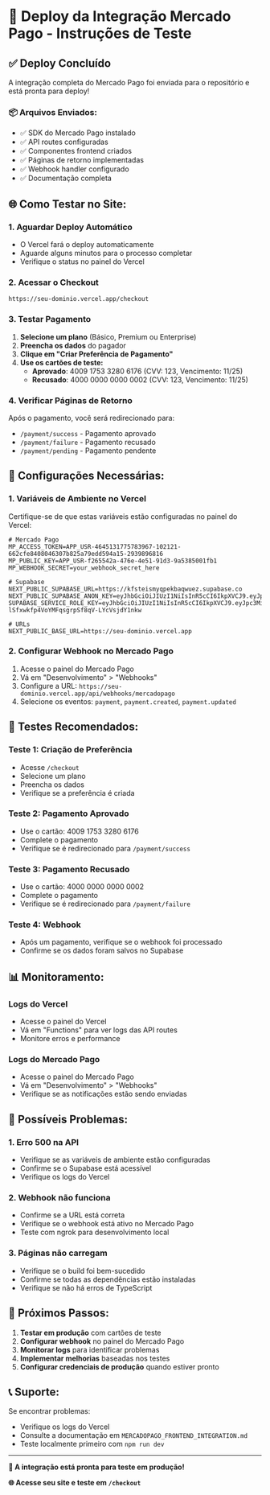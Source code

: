 # 🚀 Deploy da Integração Mercado Pago - Instruções de Teste

## ✅ Deploy Concluído

A integração completa do Mercado Pago foi enviada para o repositório e está pronta para deploy!

### 📦 **Arquivos Enviados:**
- ✅ SDK do Mercado Pago instalado
- ✅ API routes configuradas
- ✅ Componentes frontend criados
- ✅ Páginas de retorno implementadas
- ✅ Webhook handler configurado
- ✅ Documentação completa

## 🌐 **Como Testar no Site:**

### **1. Aguardar Deploy Automático**
- O Vercel fará o deploy automaticamente
- Aguarde alguns minutos para o processo completar
- Verifique o status no painel do Vercel

### **2. Acessar o Checkout**
```
https://seu-dominio.vercel.app/checkout
```

### **3. Testar Pagamento**
1. **Selecione um plano** (Básico, Premium ou Enterprise)
2. **Preencha os dados** do pagador
3. **Clique em "Criar Preferência de Pagamento"**
4. **Use os cartões de teste:**
   - **Aprovado**: 4009 1753 3280 6176 (CVV: 123, Vencimento: 11/25)
   - **Recusado**: 4000 0000 0000 0002 (CVV: 123, Vencimento: 11/25)

### **4. Verificar Páginas de Retorno**
Após o pagamento, você será redirecionado para:
- `/payment/success` - Pagamento aprovado
- `/payment/failure` - Pagamento recusado
- `/payment/pending` - Pagamento pendente

## 🔧 **Configurações Necessárias:**

### **1. Variáveis de Ambiente no Vercel**
Certifique-se de que estas variáveis estão configuradas no painel do Vercel:

```env
# Mercado Pago
MP_ACCESS_TOKEN=APP_USR-4645131775783967-102121-662cfe8408046307b825a79edd594a15-2939896816
MP_PUBLIC_KEY=APP_USR-f265542a-476e-4e51-91d3-9a5385001fb1
MP_WEBHOOK_SECRET=your_webhook_secret_here

# Supabase
NEXT_PUBLIC_SUPABASE_URL=https://kfsteismyqpekbaqwuez.supabase.co
NEXT_PUBLIC_SUPABASE_ANON_KEY=eyJhbGciOiJIUzI1NiIsInR5cCI6IkpXVCJ9.eyJpc3MiOiJzdXBhYmFzZSIsInJlZiI6Imtmc3RlaXNteXFwZWtiYXF3dWV6Iiwicm9sZSI6ImFub24iLCJpYXQiOjE3NDk0ODU4NDMsImV4cCI6MjA2NTA2MTg0M30.nuHieAbGz65Lm5KlNamxO_HS_SFy0DGm6tIIbty7Z8A
SUPABASE_SERVICE_ROLE_KEY=eyJhbGciOiJIUzI1NiIsInR5cCI6IkpXVCJ9.eyJpc3MiOiJzdXBhYmFzZSIsInJlZiI6Imtmc3RlaXNteXFwZWtiYXF3dWV6Iiwicm9sZSI6InNlcnZpY2Vfcm9sZSIsImlhdCI6MTc0OTQ4NTg0MywiZXhwIjoyMDY1MDYxODQzfQ.4pcJS-lSfxwkfp4VoYMFqsgrpSf8qV-LYcVsjdY1nkw

# URLs
NEXT_PUBLIC_BASE_URL=https://seu-dominio.vercel.app
```

### **2. Configurar Webhook no Mercado Pago**
1. Acesse o painel do Mercado Pago
2. Vá em "Desenvolvimento" > "Webhooks"
3. Configure a URL: `https://seu-dominio.vercel.app/api/webhooks/mercadopago`
4. Selecione os eventos: `payment`, `payment.created`, `payment.updated`

## 🧪 **Testes Recomendados:**

### **Teste 1: Criação de Preferência**
- Acesse `/checkout`
- Selecione um plano
- Preencha os dados
- Verifique se a preferência é criada

### **Teste 2: Pagamento Aprovado**
- Use o cartão: 4009 1753 3280 6176
- Complete o pagamento
- Verifique se é redirecionado para `/payment/success`

### **Teste 3: Pagamento Recusado**
- Use o cartão: 4000 0000 0000 0002
- Complete o pagamento
- Verifique se é redirecionado para `/payment/failure`

### **Teste 4: Webhook**
- Após um pagamento, verifique se o webhook foi processado
- Confirme se os dados foram salvos no Supabase

## 📊 **Monitoramento:**

### **Logs do Vercel**
- Acesse o painel do Vercel
- Vá em "Functions" para ver logs das API routes
- Monitore erros e performance

### **Logs do Mercado Pago**
- Acesse o painel do Mercado Pago
- Vá em "Desenvolvimento" > "Webhooks"
- Verifique se as notificações estão sendo enviadas

## 🚨 **Possíveis Problemas:**

### **1. Erro 500 na API**
- Verifique se as variáveis de ambiente estão configuradas
- Confirme se o Supabase está acessível
- Verifique os logs do Vercel

### **2. Webhook não funciona**
- Confirme se a URL está correta
- Verifique se o webhook está ativo no Mercado Pago
- Teste com ngrok para desenvolvimento local

### **3. Páginas não carregam**
- Verifique se o build foi bem-sucedido
- Confirme se todas as dependências estão instaladas
- Verifique se não há erros de TypeScript

## 🎯 **Próximos Passos:**

1. **Testar em produção** com cartões de teste
2. **Configurar webhook** no painel do Mercado Pago
3. **Monitorar logs** para identificar problemas
4. **Implementar melhorias** baseadas nos testes
5. **Configurar credenciais de produção** quando estiver pronto

## 📞 **Suporte:**

Se encontrar problemas:
- Verifique os logs do Vercel
- Consulte a documentação em `MERCADOPAGO_FRONTEND_INTEGRATION.md`
- Teste localmente primeiro com `npm run dev`

---

**🎉 A integração está pronta para teste em produção!**

**🌐 Acesse seu site e teste em `/checkout`**
